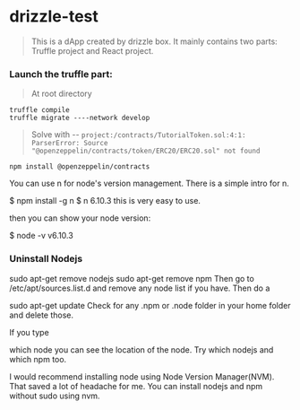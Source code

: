 # drizzle-test

> This is a dApp created by drizzle box. It mainly contains two parts: Truffle project and React project.

### Launch the truffle part:
> At root directory
```linux
truffle compile
truffle migrate ----network develop
```

> Solve with -- 
 `project:/contracts/TutorialToken.sol:4:1: ParserError: Source "@openzeppelin/contracts/token/ERC20/ERC20.sol" not found`
```linux
npm install @openzeppelin/contracts
```

You can use n for node's version management. There is a simple intro for n.

$ npm install -g n
$ n 6.10.3
this is very easy to use.

then you can show your node version:

$ node -v
v6.10.3


### Uninstall Nodejs

sudo apt-get remove nodejs
sudo apt-get remove npm
Then go to /etc/apt/sources.list.d and remove any node list if you have. Then do a

sudo apt-get update
Check for any .npm or .node folder in your home folder and delete those.

If you type

which node
you can see the location of the node. Try which nodejs and which npm too.

I would recommend installing node using Node Version Manager(NVM). That saved a lot of headache for me. You can install nodejs and npm without sudo using nvm.
